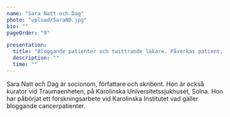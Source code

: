 ```yaml
---
name: "Sara Natt och Dag"
photo: "upload/SaraND.jpg" 
bio: "" 
pageOrder: "9"

presentation:
  title: "Bloggande patienter och twittrande läkare. Påverkas patient, anhörig och vård?"
  description: ""
  time: ""
---
```

Sara Natt och Dag är socionom, författare och skribent. Hon är också kurator vid Traumaenheten, på Karolinska Universitetssjukhuset, Solna. Hon har påbörjat ett forskningsarbete vid Karolinska Institutet vad gäller bloggande cancerpatienter.